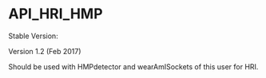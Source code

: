 # API_HRI_HMP

Stable Version:

Version 1.2 (Feb 2017)

Should be used with HMPdetector and wearAmISockets of this user for HRI.
